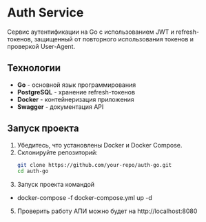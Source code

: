 # Auth Service

Сервис аутентификации на Go с использованием JWT и refresh-токенов, защищенный от повторного использования токенов и проверкой User-Agent.

## Технологии

- **Go** - основной язык программирования
- **PostgreSQL** - хранение refresh-токенов
- **Docker** - контейнеризация приложения
- **Swagger** - документация API

## Запуск проекта

1. Убедитесь, что установлены Docker и Docker Compose.
2. Склонируйте репозиторий:
   ```bash
   git clone https://github.com/your-repo/auth-go.git 
   cd auth-go

3. Запуск проекта командой
  - docker-compose -f docker-compose.yml up -d

5. Проверить работу АПИ можно будет на http://localhost:8080
